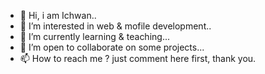 - 👋 Hi, i am Ichwan..
- 👀 I’m interested in web & mofile development..
- 🌱 I’m currently learning & teaching...
- 💞️ I’m open to collaborate on some projects...
- 📫 How to reach me ? just comment here first, thank you.

<!---
ichwanmrz/ichwanmrz is a ✨ special ✨ repository because its `README.md` (this file) appears on your GitHub profile.
You can click the Preview link to take a look at your changes.
--->
